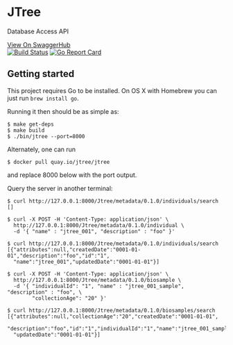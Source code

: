 # JTree

Database Access API

[View On SwaggerHub](https://app.swaggerhub.com/apis/JTree/jtree-metadata_api/0.1.0)
</br>
[![Build Status](https://travis-ci.org/Bio-Core/JTree.svg?branch=master)](https://travis-ci.org/Bio-Core/JTree)
[![Go Report Card](https://goreportcard.com/badge/Bio-core/Jtree)](https://goreportcard.com/report/Bio-core/Jtree)

## Getting started

This project requires Go to be installed. On OS X with Homebrew you can just run `brew install go`.

Running it then should be as simple as:

```console
$ make get-deps
$ make build
$ ./bin/jtree --port=8000
```

Alternately, one can run

```console
$ docker pull quay.io/jtree/jtree
```
and replace 8000 below with the port output.

Query the server in another terminal:

```console
$ curl http://127.0.0.1:8000/Jtree/metadata/0.1.0/individuals/search
[]

$ curl -X POST -H 'Content-Type: application/json' \
  http://127.0.0.1:8000/Jtree/metadata/0.1.0/individual \
  -d '{ "name" : "jtree_001", "description" : "foo" }'

$ curl http://127.0.0.1:8000/Jtree/metadata/0.1.0/individuals/search
[{"attributes":null,"createdDate":"0001-01-01","description":"foo","id":"1",
  "name":"jtree_001","updatedDate":"0001-01-01"}]

$ curl -X POST -H 'Content-Type: application/json' \
  http://127.0.0.1:8000/Jtree/metadata/0.1.0/biosample \
  -d '{ "individualId": "1", "name" : "jtree_001_sample", "description" : "foo", \
        "collectionAge": "20" }'

$ curl http://127.0.0.1:8000/Jtree/metadata/0.1.0/biosamples/search
[{"attributes":null,"collectionAge":"20","createdDate":"0001-01-01",
  "description":"foo","id":"1","individualId":"1","name":"jtree_001_sample",
  "updatedDate":"0001-01-01"}]
```
